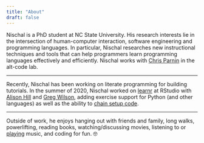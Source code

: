 ```yaml
---
title: "About"
draft: false
---
```


Nischal is a PhD student at NC State University. His research interests lie in the intersection of human-computer interaction, software engineering and programming languages. In particular, Nischal researches new instructional techniques and tools that can help programmers learn programming languages effectively and efficiently. Nischal works with [Chris Parnin](http://chrisparnin.me) in the alt-code lab.

---

Recently, Nischal has been working on literate programming for building tutorials. In the summer of 2020, Nischal worked on [learnr](https://rstudio.github.io/learnr/index.html) at RStudio with [Alison Hill](https://alison.rbind.io) and [Greg Wilson](https://third-bit.com), adding exercise support for Python (and other languages) as well as the ability to [chain setup code](https://rstudio.github.io/learnr/exercises.html#Exercise_Setup).

---

Outside of work, he enjoys hanging out with friends and family, long walks, powerlifting, reading books, watching/discussing movies, listening to or [playing](https://www.youtube.com/channel/UCuGoH54n9UCn8ez7NjjhyMA/about) music, and coding for fun. 🤓